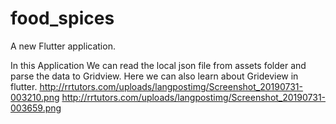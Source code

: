 # food_spices

A new Flutter application.

In this Application We can read the local json file from assets folder and parse the data to Gridview.
Here we can also learn about Grideview in flutter.
http://rrtutors.com/uploads/langpostimg/Screenshot_20190731-003210.png
http://rrtutors.com/uploads/langpostimg/Screenshot_20190731-003659.png


